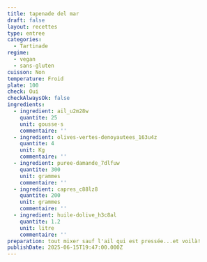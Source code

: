 ```yaml
---
title: tapenade del mar
draft: false
layout: recettes
type: entree
categories:
  - Tartinade
regime:
  - vegan
  - sans-gluten
cuisson: Non
temperature: Froid
plate: 100
check: Oui
checkAlwaysOk: false
ingredients:
  - ingredient: ail_u2m28w
    quantite: 25
    unit: gousse·s
    commentaire: ''
  - ingredient: olives-vertes-denoyautees_163u4z
    quantite: 4
    unit: Kg
    commentaire: ''
  - ingredient: puree-damande_7dlfuw
    quantite: 300
    unit: grammes
    commentaire: ''
  - ingredient: capres_c88lz8
    quantite: 200
    unit: grammes
    commentaire: ''
  - ingredient: huile-dolive_h3c8al
    quantite: 1.2
    unit: litre
    commentaire: ''
preparation: tout mixer sauf l'ail qui est pressée...et voilà!
publishDate: 2025-06-15T19:47:00.000Z
---
```


